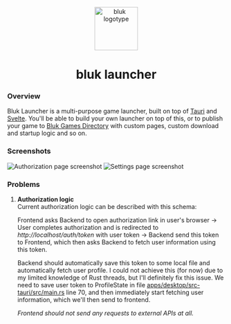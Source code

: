 <p align="center">
    <a href="https://github.com/bluk-studio/launcher">
        <picture>
            <source media="(prefers-color-scheme: dark)" srcset="https://assets.k8s.odzi.dog/odzi-assets/logotypes/bluk-white.svg" width="100">
            <source media="(prefers-color-scheme: light)" srcset="https://assets.k8s.odzi.dog/odzi-assets/logotypes/bluk-white.svg" width="100">
            <img alt="bluk logotype" src="https://assets.k8s.odzi.dog/odzi-assets/logotypes/bluk-white.svg" width="100">
        </picture>
    </a>
</p>

<h1 align="center">bluk launcher</h1>

### Overview

Bluk Launcher is a multi-purpose game launcher, built on top of [Tauri](https://github.com/tauri-apps/tauri) and [Svelte](https://github.com/sveltejs/svelte). You'll be able to build your own launcher on top of this, or to publish your game to [Bluk Games Directory](https://github.com/bluk-studio/games-directory) with custom pages, custom download and startup logic and so on.

### Screenshots

<img alt="Authorization page screenshot" src="https://assets.k8s.odzi.dog/odzi-assets/bluk/launcher/screenshots/auth_page.jpeg" />
<img alt="Settings page screenshot" src="https://assets.k8s.odzi.dog/odzi-assets/bluk/launcher/screenshots/settings_page.jpeg" />

### Problems

1. **Authorization logic**  
    Current authorization logic can be described with this schema:  
    
    Frontend asks Backend to open authorization link in user's browser -> User completes authorization and is redirected to *http://localhost/auth/token* with user token -> Backend send this token to Frontend, which then asks Backend to fetch user information using this token.  

    Backend should automatically save this token to some local file and automatically fetch user profile. I could not achieve this (for now) due to my limited knowledge of Rust threads, but I'll definitely fix this issue. We need to save user token to ProfileState in file [apps/desktop/src-tauri/src/main.rs](https://github.com/bluk-studio/launcher/blob/master/apps/desktop/src-tauri/src/main.rs#L70) line 70, and then immediately start fetching user information, which we'll then send to frontend.
    
    *Frontend should not send any requests to external APIs at all.*
